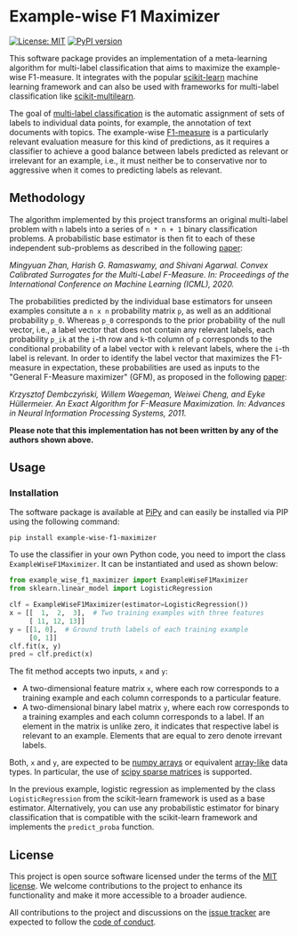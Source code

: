 # Example-wise F1 Maximizer

[![License: MIT](https://img.shields.io/badge/License-MIT-yellow.svg)](https://opensource.org/licenses/MIT)
[![PyPI version](https://badge.fury.io/py/example-wise-f1-maximizer.svg)](https://badge.fury.io/py/example-wise-f1-maximizer)

This software package provides an implementation of a meta-learning algorithm for multi-label classification that aims to maximize the example-wise F1-measure. It integrates with the popular [scikit-learn](https://scikit-learn.org) machine learning framework and can also be used with frameworks for multi-label classification like [scikit-multilearn](http://scikit.ml).

The goal of [multi-label classification](https://en.wikipedia.org/wiki/Multi-label_classification) is the automatic assignment of sets of labels to individual data points, for example, the annotation of text documents with topics. The example-wise [F1-measure](https://en.wikipedia.org/wiki/F-score) is a particularly relevant evaluation measure for this kind of predictions, as it requires a classifier to achieve a good balance between labels predicted as relevant or irrelevant for an example, i.e., it must neither be to conservative nor to aggressive when it comes to predicting labels as relevant.

## Methodology

The algorithm implemented by this project transforms an original multi-label problem with `n` labels into a series of `n * n + 1` binary classification problems. A probabilistic base estimator is then fit to each of these independent sub-problems as described in the following [paper](http://proceedings.mlr.press/v119/zhang20w/zhang20w.pdf):

*Mingyuan Zhan, Harish G. Ramaswamy, and Shivani Agarwal. Convex Calibrated Surrogates for the Multi-Label F-Measure. In: Proceedings of the International Conference on Machine Learning (ICML), 2020.*
    
The probabilities predicted by the individual base estimators for unseen examples consitute a `n x n` probability matrix `p`, as well as an additional probability `p_0`. Whereas `p_0` corresponds to the prior probability of the null vector, i.e., a label vector that does not contain any relevant labels, each probability `p_ik` at the `i`-th row and `k`-th column of `p` corresponds to the conditional probability of a label vector with `k` relevant labels, where the `i`-th label is relevant. In order to identify the label vector that maximizes the F1-measure in expectation, these probabilities are used as inputs to the "General F-Measure maximizer" (GFM), as proposed in the following [paper](https://proceedings.neurips.cc/paper/2011/file/71ad16ad2c4d81f348082ff6c4b20768-Paper.pdf):

*Krzysztof Dembczyński, Willem Waegeman, Weiwei Cheng, and Eyke Hüllermeier. An Exact Algorithm for F-Measure Maximization. In: Advances in Neural Information Processing Systems, 2011.*

**Please note that this implementation has not been written by any of the authors shown above.**

## Usage

### Installation

The software package is available at [PiPy](https://pypi.org/project/example-wise-f1-maximizer/) and can easily be installed via PIP using the following command:

```
pip install example-wise-f1-maximizer
```

To use the classifier in your own Python code, you need to import the class `ExampleWiseF1Maximizer`. It can be instantiated and used as shown below:

```python
from example_wise_f1_maximizer import ExampleWiseF1Maximizer
from sklearn.linear_model import LogisticRegression

clf = ExampleWiseF1Maximizer(estimator=LogisticRegression())
x = [[  1,  2,  3],  # Two training examples with three features
     [ 11, 12, 13]]
y = [[1, 0],  # Ground truth labels of each training example
     [0, 1]]
clf.fit(x, y)
pred = clf.predict(x)
```

The fit method accepts two inputs, `x` and `y`:

* A two-dimensional feature matrix `x`, where each row corresponds to a training example and each column corresponds to a particular feature.
* A two-dimensional binary label matrix `y`, where each row corresponds to a training examples and each column corresponds to a label. If an element in the matrix is unlike zero, it indicates that respective label is relevant to an example. Elements that are equal to zero denote irrevant labels.

Both, `x` and `y`, are expected to be [numpy arrays](https://numpy.org/doc/stable/reference/generated/numpy.array.html) or equivalent [array-like](https://scikit-learn.org/stable/glossary.html#term-array-like) data types. In particular, the use of [scipy sparse matrices](https://docs.scipy.org/doc/scipy/reference/sparse.html) is supported.

In the previous example, logistic regression as implemented by the class `LogisticRegression` from the scikit-learn framework is used as a base estimator. Alternatively, you can use any probabilistic estimator for binary classification that is compatible with the scikit-learn framework and implements the `predict_proba` function.

## License

This project is open source software licensed under the terms of the [MIT license](LICENSE.md). We welcome contributions to the project to enhance its functionality and make it more accessible to a broader audience.

All contributions to the project and discussions on the [issue tracker](https://github.com/mrapp-ke/ExampleWiseF1Maximizer/issues) are expected to follow the [code of conduct](CODE_OF_CONDUCT.md).
